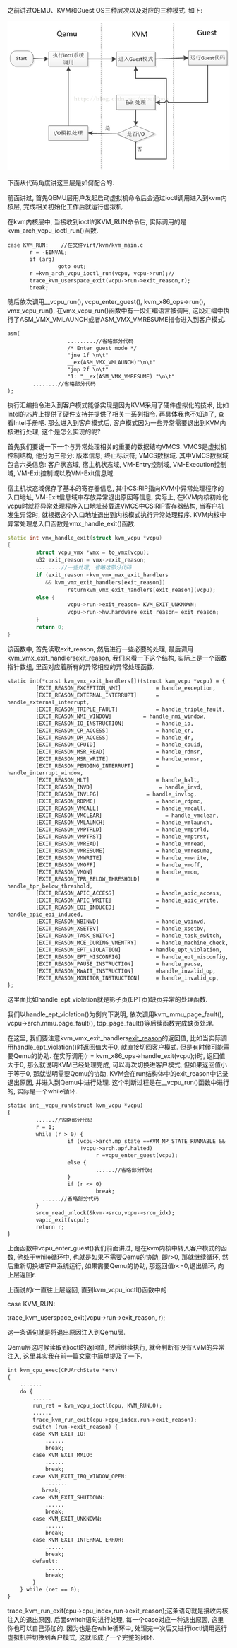 之前讲过QEMU、KVM和Guest OS三种层次以及对应的三种模式. 如下: 

![三种模式](images/1.png)

下面从代码角度讲这三层是如何配合的. 

前面讲过, 首先QEMU层用户发起启动虚拟机命令后会通过ioctl调用进入到kvm内核层, 完成相关初始化工作后就运行虚拟机. 

在kvm内核层中, 当接收到ioctl的KVM_RUN命令后, 实际调用的是kvm_arch_vcpu_ioctl_run()函数. 

```
case KVM_RUN:    //在文件virt/kvm/kvm_main.c
       r = -EINVAL;  
       if (arg)  
                goto out;  
       r =kvm_arch_vcpu_ioctl_run(vcpu, vcpu->run);//  
       trace_kvm_userspace_exit(vcpu->run->exit_reason,r);  
       break; 
```

随后依次调用__vcpu_run(), vcpu_enter_guest(), kvm_x86_ops->run(), vmx_vcpu_run(), 在vmx_vcpu_run()函数中有一段汇编语言被调用, 这段汇编中执行了ASM_VMX_VMLAUNCH或者ASM_VMX_VMRESUME指令进入到客户模式. 

```
asm(  
                   .........//省略部分代码  
                   /* Enter guest mode */  
                   "jne 1f \n\t"  
                   __ex(ASM_VMX_VMLAUNCH)"\n\t"  
                   "jmp 2f \n\t"  
                   "1: "__ex(ASM_VMX_VMRESUME) "\n\t"  
        ........//省略部分代码  
);  
```

执行汇编指令进入到客户模式能够实现是因为KVM采用了硬件虚拟化的技术, 比如Intel的芯片上提供了硬件支持并提供了相关一系列指令. 再具体我也不知道了, 查看Intel手册吧. 那么进入到客户模式后, 客户模式因为一些异常需要退出到KVM内核进行处理, 这个是怎么实现的呢?

首先我们要说一下一个与异常处理相关的重要的数据结构VMCS. VMCS是虚拟机控制结构, 他分为三部分: 版本信息; 终止标识符; VMCS数据域. 其中VMCS数据域包含六类信息: 客户状态域, 宿主机状态域, VM-Entry控制域, VM-Execution控制域, VM-Exit控制域以及VM-Exit信息域. 

宿主机状态域保存了基本的寄存器信息, 其中CS:RIP指向KVM中异常处理程序的入口地址, VM-Exit信息域中存放异常退出原因等信息. 实际上, 在KVM内核初始化vcpu时就将异常处理程序入口地址装载进VMCS中CS:RIP寄存器结构, 当客户机发生异常时, 就根据这个入口地址退出到内核模式执行异常处理程序. 
KVM内核中异常处理总入口函数是vmx_handle_exit()函数. 

```cpp
static int vmx_handle_exit(struct kvm_vcpu *vcpu)  
{  
         struct vcpu_vmx *vmx = to_vmx(vcpu);  
         u32 exit_reason = vmx->exit_reason;  
         ........//一些处理, 省略这部分代码  
         if (exit_reason <kvm_vmx_max_exit_handlers  
            && kvm_vmx_exit_handlers[exit_reason])  
                   returnkvm_vmx_exit_handlers[exit_reason](vcpu);  
         else {  
                   vcpu->run->exit_reason= KVM_EXIT_UNKNOWN;  
                   vcpu->run->hw.hardware_exit_reason= exit_reason;  
         }  
         return 0;  
}  

```

该函数中, 首先读取exit_reason, 然后进行一些必要的处理, 最后调用kvm_vmx_exit_handlers[exit_reason](vcpu), 我们来看一下这个结构, 实际上是一个函数指针数组, 里面对应着所有的异常相应的异常处理函数. 

```
static int(*const kvm_vmx_exit_handlers[])(struct kvm_vcpu *vcpu) = {  
         [EXIT_REASON_EXCEPTION_NMI]           = handle_exception,  
         [EXIT_REASON_EXTERNAL_INTERRUPT]      = handle_external_interrupt,  
         [EXIT_REASON_TRIPLE_FAULT]            = handle_triple_fault,  
         [EXIT_REASON_NMI_WINDOW]          = handle_nmi_window,  
         [EXIT_REASON_IO_INSTRUCTION]          = handle_io,  
         [EXIT_REASON_CR_ACCESS]               = handle_cr,  
         [EXIT_REASON_DR_ACCESS]               = handle_dr,  
         [EXIT_REASON_CPUID]                   = handle_cpuid,  
         [EXIT_REASON_MSR_READ]                = handle_rdmsr,  
         [EXIT_REASON_MSR_WRITE]               = handle_wrmsr,  
         [EXIT_REASON_PENDING_INTERRUPT]       = handle_interrupt_window,  
         [EXIT_REASON_HLT]                     = handle_halt,  
         [EXIT_REASON_INVD]                     = handle_invd,  
         [EXIT_REASON_INVLPG]               = handle_invlpg,  
         [EXIT_REASON_RDPMC]                   = handle_rdpmc,  
         [EXIT_REASON_VMCALL]                  = handle_vmcall,  
         [EXIT_REASON_VMCLEAR]                    = handle_vmclear,  
         [EXIT_REASON_VMLAUNCH]                = handle_vmlaunch,  
         [EXIT_REASON_VMPTRLD]                 = handle_vmptrld,  
         [EXIT_REASON_VMPTRST]                 = handle_vmptrst,  
         [EXIT_REASON_VMREAD]                  = handle_vmread,  
         [EXIT_REASON_VMRESUME]                = handle_vmresume,  
         [EXIT_REASON_VMWRITE]                 = handle_vmwrite,  
         [EXIT_REASON_VMOFF]                   = handle_vmoff,  
         [EXIT_REASON_VMON]                    = handle_vmon,  
         [EXIT_REASON_TPR_BELOW_THRESHOLD]     = handle_tpr_below_threshold,  
         [EXIT_REASON_APIC_ACCESS]             = handle_apic_access,  
         [EXIT_REASON_APIC_WRITE]              = handle_apic_write,  
         [EXIT_REASON_EOI_INDUCED]             = handle_apic_eoi_induced,  
         [EXIT_REASON_WBINVD]                  = handle_wbinvd,  
         [EXIT_REASON_XSETBV]                  = handle_xsetbv,  
         [EXIT_REASON_TASK_SWITCH]             = handle_task_switch,  
         [EXIT_REASON_MCE_DURING_VMENTRY]      = handle_machine_check,  
         [EXIT_REASON_EPT_VIOLATION]         = handle_ept_violation,  
         [EXIT_REASON_EPT_MISCONFIG]           = handle_ept_misconfig,  
         [EXIT_REASON_PAUSE_INSTRUCTION]       = handle_pause,  
         [EXIT_REASON_MWAIT_INSTRUCTION]       =handle_invalid_op,  
         [EXIT_REASON_MONITOR_INSTRUCTION]     = handle_invalid_op,  
};  
```

这里面比如handle_ept_violation就是影子页(EPT页)缺页异常的处理函数. 

我们以handle_ept_violation()为例向下说明, 依次调用kvm_mmu_page_fault(), vcpu->arch.mmu.page_fault(), tdp_page_fault()等后续函数完成缺页处理. 

在这里, 我们要注意kvm_vmx_exit_handlers[exit_reason](vcpu)的返回值, 比如当实际调用handle_ept_violation()时返回值大于0, 就直接切回客户模式. 但是有时候可能需要Qemu的协助. 在实际调用(r = kvm_x86_ops->handle_exit(vcpu);)时, 返回值大于0, 那么就说明KVM已经处理完成, 可以再次切换进客户模式, 但如果返回值小于等于0, 那就说明需要Qemu的协助, KVM会在run结构体中的exit_reason中记录退出原因, 并进入到Qemu中进行处理. 这个判断过程是在__vcpu_run()函数中进行的, 实际是一个while循环. 

```
static int__vcpu_run(struct kvm_vcpu *vcpu)  
{  
         ......//省略部分代码  
         r = 1;  
         while (r > 0) {  
                   if (vcpu->arch.mp_state ==KVM_MP_STATE_RUNNABLE &&  
                       !vcpu->arch.apf.halted)  
                            r =vcpu_enter_guest(vcpu);  
                   else {  
                            ......//省略部分代码  
                   }  
                   if (r <= 0)  
                            break;  
           ......//省略部分代码  
         }  
         srcu_read_unlock(&kvm->srcu,vcpu->srcu_idx);  
         vapic_exit(vcpu);  
         return r;  
}  
```

上面函数中vcpu_enter_guest()我们前面讲过, 是在kvm内核中转入客户模式的函数, 他处于while循环中, 也就是如果不需要Qemu的协助, 即r>0, 那就继续循环, 然后重新切换进客户系统运行, 如果需要Qemu的协助, 那返回值r<=0,退出循环, 向上层返回r. 

上面说的r一直往上层返回, 直到kvm_vcpu_ioctl()函数中的

case KVM_RUN: 

trace_kvm_userspace_exit(vcpu->run->exit_reason, r);

这一条语句就是将退出原因注入到Qemu层. 

Qemu层这时候读取到ioctl的返回值, 然后继续执行, 就会判断有没有KVM的异常注入, 这里其实我在前一篇文章中简单提及了一下. 

```
int kvm_cpu_exec(CPUArchState *env)  
{  
    .......  
    do {  
        ......  
        run_ret = kvm_vcpu_ioctl(cpu, KVM_RUN,0);  
        ......  
        trace_kvm_run_exit(cpu->cpu_index,run->exit_reason);  
        switch (run->exit_reason) {  
        case KVM_EXIT_IO:  
            ......  
            break;  
        case KVM_EXIT_MMIO:  
            ......  
            break;  
        case KVM_EXIT_IRQ_WINDOW_OPEN:  
            .......  
           break;  
        case KVM_EXIT_SHUTDOWN:  
            ......  
            break;  
        case KVM_EXIT_UNKNOWN:  
            ......  
            break;  
        case KVM_EXIT_INTERNAL_ERROR:  
            ......  
            break;  
        default:  
            ......  
            break;  
        }  
    } while (ret == 0);  
}
```

trace_kvm_run_exit(cpu->cpu_index,run->exit_reason);这条语句就是接收内核注入的退出原因, 后面switch语句进行处理, 每一个case对应一种退出原因, 这里你也可以自己添加的. 因为也是在while循环中, 处理完一次后又进行ioctl调用运行虚拟机并切换到客户模式, 这就形成了一个完整的闭环. 
